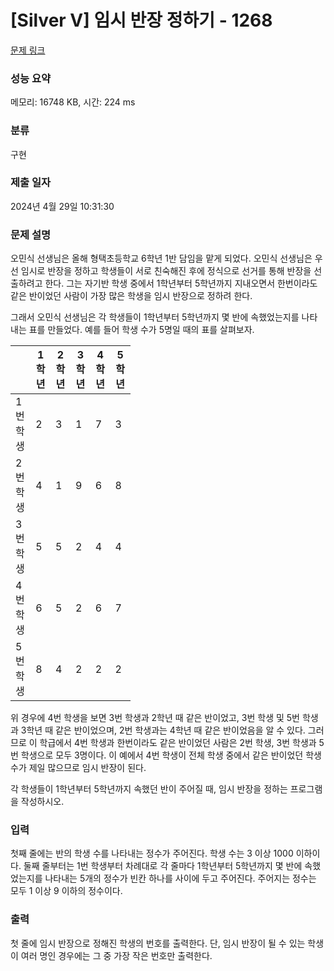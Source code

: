 # [Silver V] 임시 반장 정하기 - 1268 

[문제 링크](https://www.acmicpc.net/problem/1268) 

### 성능 요약

메모리: 16748 KB, 시간: 224 ms

### 분류

구현

### 제출 일자

2024년 4월 29일 10:31:30

### 문제 설명

<p>오민식 선생님은 올해 형택초등학교 6학년 1반 담임을 맡게 되었다. 오민식 선생님은 우선 임시로 반장을 정하고 학생들이 서로 친숙해진 후에 정식으로 선거를 통해 반장을 선출하려고 한다. 그는 자기반 학생 중에서 1학년부터 5학년까지 지내오면서 한번이라도 같은 반이었던 사람이 가장 많은 학생을 임시 반장으로 정하려 한다.</p>

<p>그래서 오민식 선생님은 각 학생들이 1학년부터 5학년까지 몇 반에 속했었는지를 나타내는 표를 만들었다. 예를 들어 학생 수가 5명일 때의 표를 살펴보자.</p>

<table class="table table-bordered" style="width:38%">
	<thead>
		<tr>
			<th style="width:8%"> </th>
			<th style="width:6%">1학년</th>
			<th style="width:6%">2학년</th>
			<th style="width:6%">3학년</th>
			<th style="width:6%">4학년</th>
			<th style="width:6%">5학년</th>
		</tr>
	</thead>
	<tbody>
		<tr>
			<td>1번 학생</td>
			<td>2</td>
			<td>3</td>
			<td>1</td>
			<td>7</td>
			<td>3</td>
		</tr>
		<tr>
			<td>2번 학생</td>
			<td>4</td>
			<td>1</td>
			<td>9</td>
			<td>6</td>
			<td>8</td>
		</tr>
		<tr>
			<td>3번 학생</td>
			<td>5</td>
			<td>5</td>
			<td>2</td>
			<td>4</td>
			<td>4</td>
		</tr>
		<tr>
			<td>4번 학생</td>
			<td>6</td>
			<td>5</td>
			<td>2</td>
			<td>6</td>
			<td>7</td>
		</tr>
		<tr>
			<td>5번 학생</td>
			<td>8</td>
			<td>4</td>
			<td>2</td>
			<td>2</td>
			<td>2</td>
		</tr>
	</tbody>
</table>

<p>위 경우에 4번 학생을 보면 3번 학생과 2학년 때 같은 반이었고, 3번 학생 및 5번 학생과 3학년 때 같은 반이었으며, 2번 학생과는 4학년 때 같은 반이었음을 알 수 있다. 그러므로 이 학급에서 4번 학생과 한번이라도 같은 반이었던 사람은 2번 학생, 3번 학생과 5번 학생으로 모두 3명이다. 이 예에서 4번 학생이 전체 학생 중에서 같은 반이었던 학생 수가 제일 많으므로 임시 반장이 된다.</p>

<p>각 학생들이 1학년부터 5학년까지 속했던 반이 주어질 때, 임시 반장을 정하는 프로그램을 작성하시오.</p>

### 입력 

 <p>첫째 줄에는 반의 학생 수를 나타내는 정수가 주어진다. 학생 수는 3 이상 1000 이하이다. 둘째 줄부터는 1번 학생부터 차례대로 각 줄마다 1학년부터 5학년까지 몇 반에 속했었는지를 나타내는 5개의 정수가 빈칸 하나를 사이에 두고 주어진다. 주어지는 정수는 모두 1 이상 9 이하의 정수이다.</p>

### 출력 

 <p>첫 줄에 임시 반장으로 정해진 학생의 번호를 출력한다. 단, 임시 반장이 될 수 있는 학생이 여러 명인 경우에는 그 중 가장 작은 번호만 출력한다.</p>

